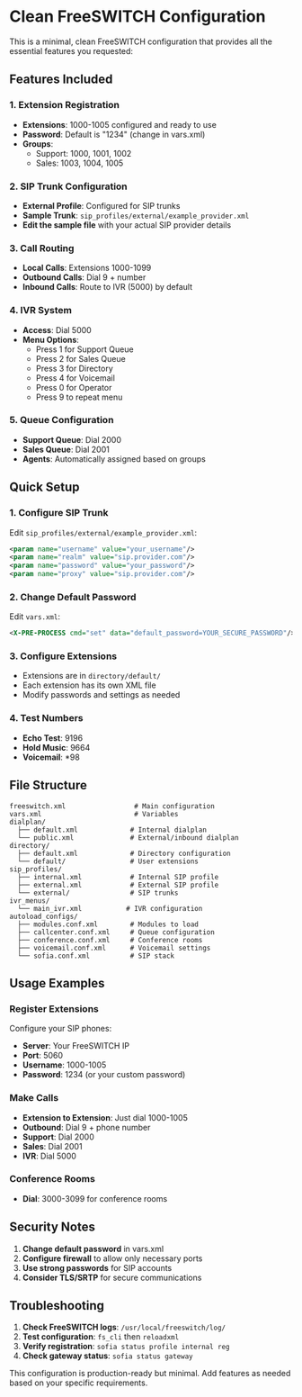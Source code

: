 # Clean FreeSWITCH Configuration

This is a minimal, clean FreeSWITCH configuration that provides all the essential features you requested:

## Features Included

### 1. Extension Registration
- **Extensions**: 1000-1005 configured and ready to use
- **Password**: Default is "1234" (change in vars.xml)
- **Groups**: 
  - Support: 1000, 1001, 1002
  - Sales: 1003, 1004, 1005

### 2. SIP Trunk Configuration
- **External Profile**: Configured for SIP trunks
- **Sample Trunk**: `sip_profiles/external/example_provider.xml`
- **Edit the sample file** with your actual SIP provider details

### 3. Call Routing
- **Local Calls**: Extensions 1000-1099
- **Outbound Calls**: Dial 9 + number
- **Inbound Calls**: Route to IVR (5000) by default

### 4. IVR System
- **Access**: Dial 5000
- **Menu Options**:
  - Press 1 for Support Queue
  - Press 2 for Sales Queue
  - Press 3 for Directory
  - Press 4 for Voicemail
  - Press 0 for Operator
  - Press 9 to repeat menu

### 5. Queue Configuration
- **Support Queue**: Dial 2000
- **Sales Queue**: Dial 2001
- **Agents**: Automatically assigned based on groups

## Quick Setup

### 1. Configure SIP Trunk
Edit `sip_profiles/external/example_provider.xml`:
```xml
<param name="username" value="your_username"/>
<param name="realm" value="sip.provider.com"/>
<param name="password" value="your_password"/>
<param name="proxy" value="sip.provider.com"/>
```

### 2. Change Default Password
Edit `vars.xml`:
```xml
<X-PRE-PROCESS cmd="set" data="default_password=YOUR_SECURE_PASSWORD"/>
```

### 3. Configure Extensions
- Extensions are in `directory/default/`
- Each extension has its own XML file
- Modify passwords and settings as needed

### 4. Test Numbers
- **Echo Test**: 9196
- **Hold Music**: 9664
- **Voicemail**: *98

## File Structure

```
freeswitch.xml                 # Main configuration
vars.xml                       # Variables
dialplan/
  ├── default.xml             # Internal dialplan
  └── public.xml              # External/inbound dialplan
directory/
  ├── default.xml             # Directory configuration
  └── default/                # User extensions
sip_profiles/
  ├── internal.xml            # Internal SIP profile
  ├── external.xml            # External SIP profile
  └── external/               # SIP trunks
ivr_menus/
  └── main_ivr.xml           # IVR configuration
autoload_configs/
  ├── modules.conf.xml        # Modules to load
  ├── callcenter.conf.xml     # Queue configuration
  ├── conference.conf.xml     # Conference rooms
  ├── voicemail.conf.xml      # Voicemail settings
  └── sofia.conf.xml          # SIP stack
```

## Usage Examples

### Register Extensions
Configure your SIP phones:
- **Server**: Your FreeSWITCH IP
- **Port**: 5060
- **Username**: 1000-1005
- **Password**: 1234 (or your custom password)

### Make Calls
- **Extension to Extension**: Just dial 1000-1005
- **Outbound**: Dial 9 + phone number
- **Support**: Dial 2000
- **Sales**: Dial 2001
- **IVR**: Dial 5000

### Conference Rooms
- **Dial**: 3000-3099 for conference rooms

## Security Notes

1. **Change default password** in vars.xml
2. **Configure firewall** to allow only necessary ports
3. **Use strong passwords** for SIP accounts
4. **Consider TLS/SRTP** for secure communications

## Troubleshooting

1. **Check FreeSWITCH logs**: `/usr/local/freeswitch/log/`
2. **Test configuration**: `fs_cli` then `reloadxml`
3. **Verify registration**: `sofia status profile internal reg`
4. **Check gateway status**: `sofia status gateway`

This configuration is production-ready but minimal. Add features as needed based on your specific requirements.
